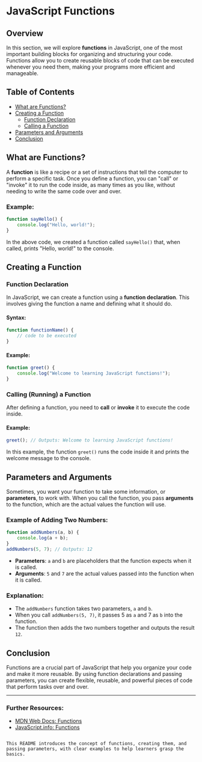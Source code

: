 # JavaScript Functions

## Overview
In this section, we will explore **functions** in JavaScript, one of the most important building blocks for organizing and structuring your code. Functions allow you to create reusable blocks of code that can be executed whenever you need them, making your programs more efficient and manageable.

## Table of Contents

- [What are Functions?](#what-are-functions)
- [Creating a Function](#creating-a-function)
  - [Function Declaration](#function-declaration)
  - [Calling a Function](#calling-a-function)
- [Parameters and Arguments](#parameters-and-arguments)
- [Conclusion](#conclusion)

## What are Functions?
A **function** is like a recipe or a set of instructions that tell the computer to perform a specific task. Once you define a function, you can "call" or "invoke" it to run the code inside, as many times as you like, without needing to write the same code over and over.

### Example:
```javascript
function sayHello() {
    console.log("Hello, world!");
}
```

In the above code, we created a function called `sayHello()` that, when called, prints "Hello, world!" to the console.

## Creating a Function

### Function Declaration
In JavaScript, we can create a function using a **function declaration**. This involves giving the function a name and defining what it should do.

#### Syntax:
```javascript
function functionName() {
    // code to be executed
}
```

#### Example:
```javascript
function greet() {
    console.log("Welcome to learning JavaScript functions!");
}
```

### Calling (Running) a Function
After defining a function, you need to **call** or **invoke** it to execute the code inside.

#### Example:
```javascript
greet(); // Outputs: Welcome to learning JavaScript functions!
```

In this example, the function `greet()` runs the code inside it and prints the welcome message to the console.

## Parameters and Arguments
Sometimes, you want your function to take some information, or **parameters**, to work with. When you call the function, you pass **arguments** to the function, which are the actual values the function will use.

### Example of Adding Two Numbers:
```javascript
function addNumbers(a, b) {
    console.log(a + b);
}
addNumbers(5, 7); // Outputs: 12
```

- **Parameters**: `a` and `b` are placeholders that the function expects when it is called.
- **Arguments**: `5` and `7` are the actual values passed into the function when it is called.

### Explanation:
- The `addNumbers` function takes two parameters, `a` and `b`.
- When you call `addNumbers(5, 7)`, it passes 5 as `a` and 7 as `b` into the function.
- The function then adds the two numbers together and outputs the result `12`.

## Conclusion
Functions are a crucial part of JavaScript that help you organize your code and make it more reusable. By using function declarations and passing parameters, you can create flexible, reusable, and powerful pieces of code that perform tasks over and over.

---

### Further Resources:
- [MDN Web Docs: Functions](https://developer.mozilla.org/en-US/docs/Web/JavaScript/Guide/Functions)
- [JavaScript.info: Functions](https://javascript.info/function-basics)
```

This README introduces the concept of functions, creating them, and passing parameters, with clear examples to help learners grasp the basics.